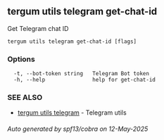 ## tergum utils telegram get-chat-id

Get Telegram chat ID

```
tergum utils telegram get-chat-id [flags]
```

### Options

```
  -t, --bot-token string   Telegram Bot token
  -h, --help               help for get-chat-id
```

### SEE ALSO

* [tergum utils telegram](tergum_utils_telegram.md)	 - Telegram utils

###### Auto generated by spf13/cobra on 12-May-2025
